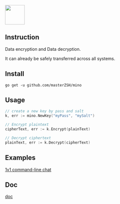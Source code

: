 <image width="64" height="64" src="./images/icon.png" />


## Instruction

Data encryption and Data decryption.

It can already be safely transferred across all systems.

## Install

```
go get -u github.com/masterZSH/mino
```

## Usage

```go
// create a new key by pass and salt
k, err := mino.NewKey("myPass", "mySalt")

// Encrypt plaintext
cipherText, err := k.Encrypt(plainText)

// Decrypt ciphertext
plainText, err := k.Decrypt(cipherText)

```

## Examples

<a href="./examples/chat/README.md">1v1 command-line chat</a>


## Doc
[doc](!https://godoc.org/github.com/masterZSH/mino)
